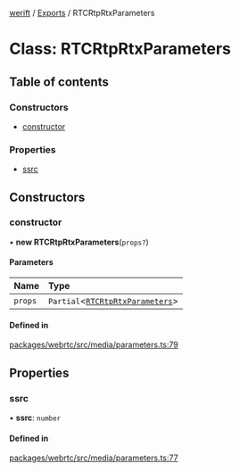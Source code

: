 [werift](../README.md) / [Exports](../modules.md) / RTCRtpRtxParameters

# Class: RTCRtpRtxParameters

## Table of contents

### Constructors

- [constructor](RTCRtpRtxParameters.md#constructor)

### Properties

- [ssrc](RTCRtpRtxParameters.md#ssrc)

## Constructors

### constructor

• **new RTCRtpRtxParameters**(`props?`)

#### Parameters

| Name | Type |
| :------ | :------ |
| `props` | `Partial`<[`RTCRtpRtxParameters`](RTCRtpRtxParameters.md)\> |

#### Defined in

[packages/webrtc/src/media/parameters.ts:79](https://github.com/shinyoshiaki/werift-webrtc/blob/f609bd5a/packages/webrtc/src/media/parameters.ts#L79)

## Properties

### ssrc

• **ssrc**: `number`

#### Defined in

[packages/webrtc/src/media/parameters.ts:77](https://github.com/shinyoshiaki/werift-webrtc/blob/f609bd5a/packages/webrtc/src/media/parameters.ts#L77)
